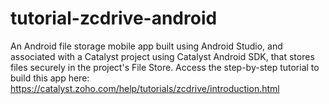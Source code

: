 # tutorial-zcdrive-android
An Android file storage mobile app built using Android Studio, and associated with a Catalyst project using Catalyst Android SDK, that stores files securely in the project's File Store.
Access the step-by-step tutorial to build this app here:
https://catalyst.zoho.com/help/tutorials/zcdrive/introduction.html
